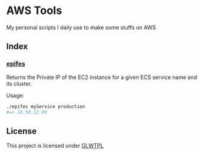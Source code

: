 AWS Tools
=========

My personal scripts I daily use to make some stuffs on AWS

Index
-----

### [epifes](./epifes)

Returns the Private IP of the EC2 instance for a given ECS service name and its cluster.

Usage:

```sh
./epifes myService production
#=> 10.50.12.99
```

License
-------
This project is licensed under [GLWTPL](https://github.com/me-shaon/GLWTPL/blob/master/LICENSE)
